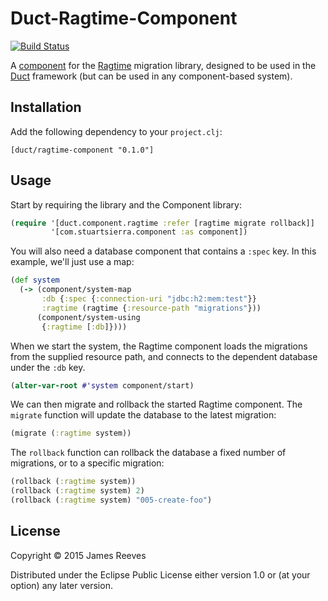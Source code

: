 # Duct-Ragtime-Component

[![Build Status](https://travis-ci.org/weavejester/duct-ragtime-component.svg?branch=master)](https://travis-ci.org/weavejester/duct-ragtime-component)

A [component][] for the [Ragtime][] migration library, designed to be
used in the [Duct][] framework (but can be used in any component-based
system).

[component]: https://github.com/stuartsierra/component
[ragtime]:   https://github.com/weavejester/ragtime
[duct]:      https://github.com/weavejester/duct

## Installation

Add the following dependency to your `project.clj`:

    [duct/ragtime-component "0.1.0"]

## Usage

Start by requiring the library and the Component library:

```clojure
(require '[duct.component.ragtime :refer [ragtime migrate rollback]]
         '[com.stuartsierra.component :as component])
```

You will also need a database component that contains a `:spec`
key. In this example, we'll just use a map:

```clojure
(def system
  (-> (component/system-map
       :db {:spec {:connection-uri "jdbc:h2:mem:test"}}
       :ragtime (ragtime {:resource-path "migrations"}))
      (component/system-using
       {:ragtime [:db]})))
```

When we start the system, the Ragtime component loads the migrations
from the supplied resource path, and connects to the dependent
database under the `:db` key.

```clojure
(alter-var-root #'system component/start)
```

We can then migrate and rollback the started Ragtime component. The
`migrate` function will update the database to the latest migration:

```clojure
(migrate (:ragtime system))
```

The `rollback` function can rollback the database a fixed number of
migrations, or to a specific migration:

```clojure
(rollback (:ragtime system))
(rollback (:ragtime system) 2)
(rollback (:ragtime system) "005-create-foo")
```

## License

Copyright © 2015 James Reeves

Distributed under the Eclipse Public License either version 1.0 or (at
your option) any later version.

